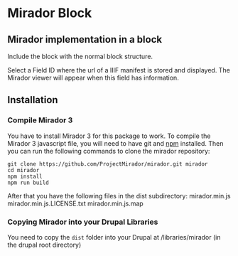 # Mirador Block

## Mirador implementation in a block

Include the block with the normal block structure.

Select a Field ID where the url of a IIIF manifest is stored and displayed. The Mirador viewer will appear when this field has information.

## Installation

### Compile Mirador 3

You have to install Mirador 3 for this package to work. To compile the Mirador 3 javascript file, you will need to have git and [npm](https://docs.npmjs.com/downloading-and-installing-node-js-and-npm) installed. Then you can run the following commands to clone the mirador repository: 

```
git clone https://github.com/ProjectMirador/mirador.git mirador
cd mirador
npm install
npm run build
```

After that you have the following files in the dist subdirectory:
mirador.min.js  mirador.min.js.LICENSE.txt  mirador.min.js.map

### Copying Mirador into your Drupal Libraries

You need to copy the `dist` folder into your Drupal at /libraries/mirador (in the drupal root directory)


